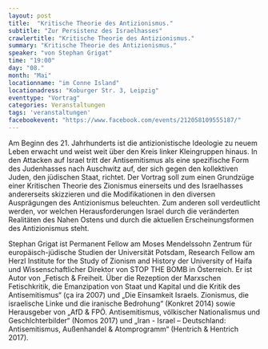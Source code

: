 ```yaml
---
layout: post
title:  "Kritische Theorie des Antizionismus."
subtitle: "Zur Persistenz des Israelhasses"
crawlertitle: "Kritische Theorie des Antizionismus."
summary: "Kritische Theorie des Antizionismus."
speaker: "von Stephan Grigat"
time: "19:00"
day: "08."
month: "Mai"
locationname: "im Conne Island"
locationadress: "Koburger Str. 3, Leipzig"
eventtype: "Vortrag"
categories: Veranstaltungen
tags: 'veranstaltungen'
facebookevent: "https://www.facebook.com/events/212058109555187/"
---
```


Am Beginn des 21. Jahrhunderts ist die antizionistische Ideologie zu neuem Leben erwacht und weist weit über den Kreis linker Kleingruppen hinaus. In den Attacken auf Israel tritt der Antisemitismus als eine spezifische Form des Judenhasses nach Auschwitz auf, der sich gegen den kollektiven Juden, den jüdischen Staat, richtet. Der Vortrag soll zum einen Grundzüge einer Kritischen Theorie des Zionismus einerseits und des Israelhasses andererseits skizzieren und die Modifikationen in den diversen Ausprägungen des Antizionismus beleuchten. Zum anderen soll verdeutlicht werden, vor welchen Herausforderungen Israel durch die veränderten Realitäten des Nahen Ostens und durch die aktuellen Erscheinungsformen des Antizionismus steht.

Stephan Grigat ist Permanent Fellow am Moses Mendelssohn Zentrum für europäisch-jüdische Studien der Universität Potsdam, Research Fellow am Herzl Institute for the Study of Zionism and History der University of Haifa und Wissenschaftlicher Direktor von STOP THE BOMB in Österreich. Er ist Autor von „Fetisch & Freiheit. Über die Rezeption der Marxschen Fetischkritik, die Emanzipation von Staat und Kapital und die Kritik des Antisemitismus“ (ça ira 2007) und „Die Einsamkeit Israels. Zionismus, die israelische Linke und die iranische Bedrohung“ (Konkret 2014) sowie Herausgeber von „AfD & FPÖ. Antisemitismus, völkischer Nationalismus und Geschlchterbilder“ (Nomos 2017) und „Iran - Israel – Deutschland: Antisemitismus, Außenhandel & Atomprogramm“ (Hentrich & Hentrich 2017).